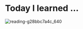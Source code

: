 ﻿# Today I learned ...


![reading-g28bbc7a4c_640](https://user-images.githubusercontent.com/41675375/137341647-4378f3ce-bd46-42c7-802a-03d681bc8985.png)
